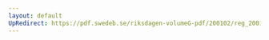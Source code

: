 ```yaml
---
layout: default
UpRedirect: https://pdf.swedeb.se/riksdagen-volumeG-pdf/200102/reg_200102/reg_200102_0168.pdf
---
```

